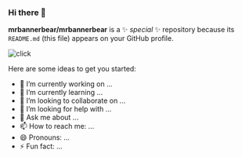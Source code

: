 ### Hi there 👋


**mrbannerbear/mrbannerbear** is a ✨ _special_ ✨ repository because its `README.md` (this file) appears on your GitHub profile.

![click]("/mrbannerbear/images/210202.jpg)

Here are some ideas to get you started:

- 🔭 I’m currently working on ...
- 🌱 I’m currently learning ...
- 👯 I’m looking to collaborate on ...
- 🤔 I’m looking for help with ...
- 💬 Ask me about ...
- 📫 How to reach me: ...
- 😄 Pronouns: ...
- ⚡ Fun fact: ...

